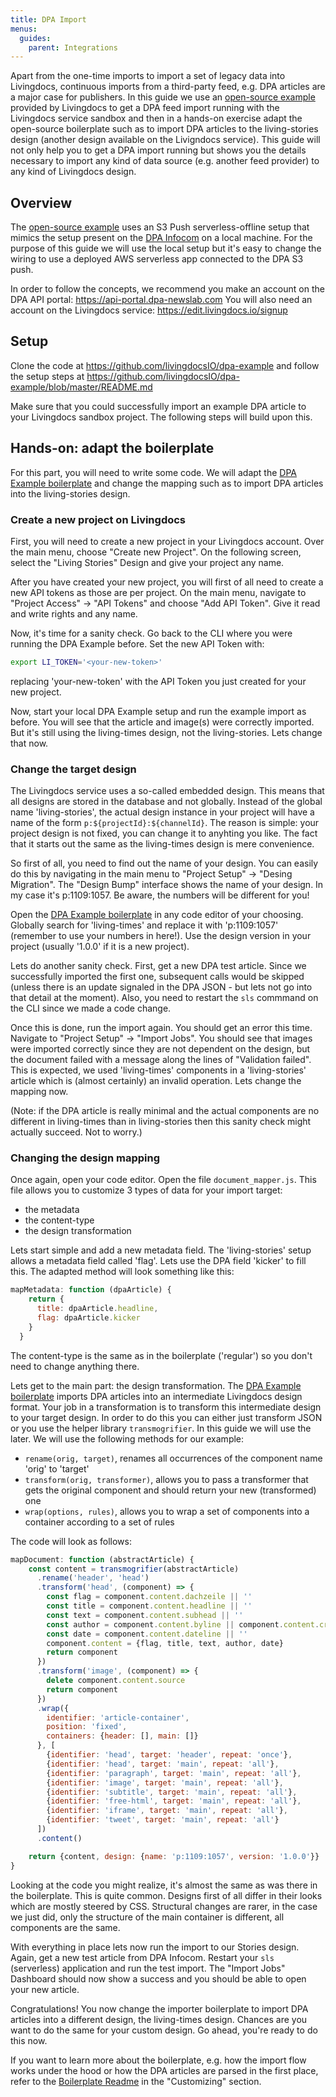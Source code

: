 ```yaml
---
title: DPA Import
menus:
  guides:
    parent: Integrations
---
```


Apart from the one-time imports to import a set of legacy data into Livingdocs, continuous imports from a third-party feed, e.g. DPA articles are a major case for publishers.
In this guide we use an [open-source example](https://github.com/livingdocsIO/dpa-example) provided by Livingdocs to get a DPA feed import running with the Livingdocs service sandbox and then in a hands-on exercise adapt the open-source boilerplate such as to import DPA articles to the living-stories design (another design available on the Livigndocs service).
This guide will not only help you to get a DPA import running but shows you the details necessary to import any kind of data source (e.g. another feed provider) to any kind of Livingdocs design.

## Overview

The [open-source example](https://github.com/livingdocsIO/dpa-example) uses an S3 Push serverless-offline setup that mimics the setup present on the [DPA Infocom](https://service.dpa-infocom.de/de/support/solutions/articles/76000020926-wie-funktioniert-die-json-feed-s3-push-api-) on a local machine. For the purpose of this guide we will use the local setup but it's easy to change the wiring to use a deployed AWS serverless app connected to the DPA S3 push.

In order to follow the concepts, we recommend you make an account on the DPA API portal: https://api-portal.dpa-newslab.com
You will also need an account on the Livingdocs service: https://edit.livingdocs.io/signup

## Setup

Clone the code at https://github.com/livingdocsIO/dpa-example and follow the setup steps at https://github.com/livingdocsIO/dpa-example/blob/master/README.md

Make sure that you could successfully import an example DPA article to your Livingdocs sandbox project. The following steps will build upon this.

## Hands-on: adapt the boilerplate

For this part, you will need to write some code. We will adapt the [DPA Example boilerplate](https://github.com/livingdocsIO/dpa-example) and change the mapping such as to import DPA articles into the living-stories design.

### Create a new project on Livingdocs

First, you will need to create a new project in your Livingdocs account. Over the main menu, choose "Create new Project". On the following screen, select the "Living Stories" Design and give your project any name.

After you have created your new project, you will first of all need to create a new API tokens as those are per project. On the main menu, navigate to "Project Access" -> "API Tokens" and choose "Add API Token". Give it read and write rights and any name.

Now, it's time for a sanity check. Go back to the CLI where you were running the DPA Example before. Set the new API Token with:
```bash
export LI_TOKEN='<your-new-token>'
```

replacing 'your-new-token' with the API Token you just created for your new project.

Now, start your local DPA Example setup and run the example import as before.
You will see that the article and image(s) were correctly imported. But it's still using the living-times design, not the living-stories. Lets change that now.

### Change the target design

The Livingdocs service uses a so-called embedded design. This means that all designs are stored in the database and not globally. Instead of the global name 'living-stories', the actual design instance in your project will have a name of the form `p:${projectId}:${channelId}`. The reason is simple: your project design is not fixed, you can change it to anyhting you like. The fact that it starts out the same as the living-times design is mere convenience.

So first of all, you need to find out the name of your design. You can easily do this by navigating in the main menu to "Project Setup" -> "Desing Migration". The "Design Bump" interface shows the name of your design. In my case it's p:1109:1057. Be aware, the numbers will be different for you!

Open the [DPA Example boilerplate](https://github.com/livingdocsIO/dpa-example) in any code editor of your choosing. Globally search for 'living-times' and replace it with 'p:1109:1057' (remember to use your numbers in here!). Use the design version in your project (usually '1.0.0' if it is a new project).

Lets do another sanity check.
First, get a new DPA test article. Since we successfully imported the first one, subsequent calls would be skipped (unless there is an update signaled in the DPA JSON - but lets not go into that detail at the moment).
Also, you need to restart the `sls` commmand on the CLI since we made a code change.

Once this is done, run the import again. You should get an error this time. Navigate to "Project Setup" -> "Import Jobs". You should see that images were imported correctly since they are not dependent on the design, but the document failed with a message along the lines of "Validation failed". This is expected, we used 'living-times' components in a 'living-stories' article which is (almost certainly) an invalid operation. Lets change the mapping now.

(Note: if the DPA article is really minimal and the actual components are no different in living-times than in living-stories then this sanity check might actually succeed. Not to worry.)

### Changing the design mapping

Once again, open your code editor. Open the file `document_mapper.js`. This file allows you to customize 3 types of data for your import target:

- the metadata
- the content-type
- the design transformation

Lets start simple and add a new metadata field. The 'living-stories' setup allows a metadata field called 'flag'. Lets use the DPA field 'kicker' to fill this. The adapted method will look something like this:

```js
mapMetadata: function (dpaArticle) {
    return {
      title: dpaArticle.headline,
      flag: dpaArticle.kicker
    }
  }
```

The content-type is the same as in the boilerplate ('regular') so you don't need to change anything there.

Lets get to the main part: the design transformation. The [DPA Example boilerplate](https://github.com/livingdocsIO/dpa-example) imports DPA articles into an intermediate Livingdocs design format. Your job in a transformation is to transform this intermediate design to your target design. In order to do this you can either just transform JSON or you use the helper library `transmogrifier`. In this guide we will use the later. We will use the following methods for our example:

- `rename(orig, target)`, renames all occurrences of the component name 'orig' to 'target'
- `transform(orig, transformer)`, allows you to pass a transformer that gets the original component and should return your new (transformed) one
- `wrap(options, rules)`, allows you to wrap a set of components into a container according to a set of rules

The code will look as follows:

```js
mapDocument: function (abstractArticle) {
    const content = transmogrifier(abstractArticle)
      .rename('header', 'head')
      .transform('head', (component) => {
        const flag = component.content.dachzeile || ''
        const title = component.content.headline || ''
        const text = component.content.subhead || ''
        const author = component.content.byline || component.content.creditline || ''
        const date = component.content.dateline || ''
        component.content = {flag, title, text, author, date}
        return component
      })
      .transform('image', (component) => {
        delete component.content.source
        return component
      })
      .wrap({
        identifier: 'article-container',
        position: 'fixed',
        containers: {header: [], main: []}
      }, [
        {identifier: 'head', target: 'header', repeat: 'once'},
        {identifier: 'head', target: 'main', repeat: 'all'},
        {identifier: 'paragraph', target: 'main', repeat: 'all'},
        {identifier: 'image', target: 'main', repeat: 'all'},
        {identifier: 'subtitle', target: 'main', repeat: 'all'},
        {identifier: 'free-html', target: 'main', repeat: 'all'},
        {identifier: 'iframe', target: 'main', repeat: 'all'},
        {identifier: 'tweet', target: 'main', repeat: 'all'}
      ])
      .content()

    return {content, design: {name: 'p:1109:1057', version: '1.0.0'}}
}
```

Looking at the code you might realize, it's almost the same as was there in the boilerplate. This is quite common. Designs first of all differ in their looks which are mostly steered by CSS. Structural changes are rarer, in the case we just did, only the structure of the main container is different, all components are the same.

With everything in place lets now run the import to our Stories design.
Again, get a new test article from DPA Infocom. Restart your `sls` (serverless) application and run the test import.
The "Import Jobs" Dashboard should now show a success and you should be able to open your new article.

Congratulations! You now change the importer boilerplate to import DPA articles into a different design, the living-times design. Chances are you want to do the same for your custom design. Go ahead, you're ready to do this now.

If you want to learn more about the boilerplate, e.g. how the import flow works under the hood or how the DPA articles are parsed in the first place, refer to the [Boilerplate Readme](https://github.com/livingdocsIO/dpa-example/blob/master/README.md) in the "Customizing" section.
